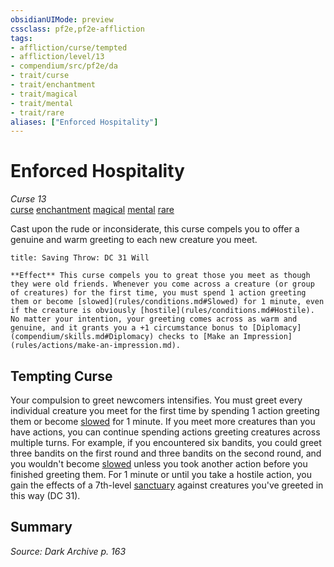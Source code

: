 ```yaml
---
obsidianUIMode: preview
cssclass: pf2e,pf2e-affliction
tags:
- affliction/curse/tempted
- affliction/level/13
- compendium/src/pf2e/da
- trait/curse
- trait/enchantment
- trait/magical
- trait/mental
- trait/rare
aliases: ["Enforced Hospitality"]
---
```

# Enforced Hospitality
*Curse 13*  
[curse](rules/traits/curse.md "Curse Effect Trait")  [enchantment](rules/traits/enchantment.md "Enchantment School Trait")  [magical](rules/traits/magical.md "Magical Item Trait")  [mental](rules/traits/mental.md "Mental Effect Trait")  [rare](rules/traits/rare.md "Rare Rarity Trait")  

Cast upon the rude or inconsiderate, this curse compels you to offer a genuine and warm greeting to each new creature you meet.

```ad-inline-affliction
title: Saving Throw: DC 31 Will

**Effect** This curse compels you to great those you meet as though they were old friends. Whenever you come across a creature (or group of creatures) for the first time, you must spend 1 action greeting them or become [slowed](rules/conditions.md#Slowed) for 1 minute, even if the creature is obviously [hostile](rules/conditions.md#Hostile). No matter your intention, your greeting comes across as warm and genuine, and it grants you a +1 circumstance bonus to [Diplomacy](compendium/skills.md#Diplomacy) checks to [Make an Impression](rules/actions/make-an-impression.md).
```

## Tempting Curse

Your compulsion to greet newcomers intensifies. You must greet every individual creature you meet for the first time by spending 1 action greeting them or become [slowed](rules/conditions.md#Slowed) for 1 minute. If you meet more creatures than you have actions, you can continue spending actions greeting creatures across multiple turns. For example, if you encountered six bandits, you could greet three bandits on the first round and three bandits on the second round, and you wouldn't become [slowed](rules/conditions.md#Slowed) unless you took another action before you finished greeting them. For 1 minute or until you take a hostile action, you gain the effects of a 7th-level [sanctuary](compendium/spells/sanctuary.md) against creatures you've greeted in this way (DC 31).

## Summary

*Source: Dark Archive p. 163*